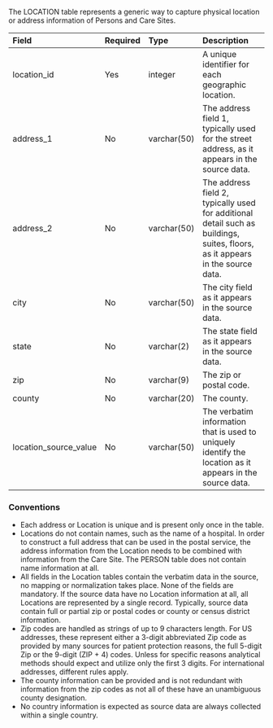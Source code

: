 The LOCATION table represents a generic way to capture physical location or address information of Persons and Care Sites.

Field|Required|Type|Description
:----------------------|:--------|:------------|:--------------------------------------------
|location_id|Yes|integer|A unique identifier for each geographic location.|
|address_1|No|varchar(50)|The address field 1, typically used for the street address, as it appears in the source data.|
|address_2|No|varchar(50)|The address field 2, typically used for additional detail such as buildings, suites, floors, as it appears in the source data.|
|city |No|varchar(50)|The city field as it appears in the source data.|
|state|No|varchar(2)|The state field as it appears in the source data.|
|zip|No|varchar(9)|The zip or postal code.|
|county|No|varchar(20)|The county.|
|location_source_value|No|varchar(50)|The verbatim information that is used to uniquely identify the location as it appears in the source data.|

### Conventions 
  * Each address or Location is unique and is present only once in the table.
  * Locations do not contain names, such as the name of a hospital. In order to construct a full address that can be used in the postal service, the address information from the Location needs to be combined with information from the Care Site. The PERSON table does not contain name information at all.
  * All fields in the Location tables contain the verbatim data in the source, no mapping or normalization takes place. None of the fields are mandatory. If the source data have no Location information at all, all Locations are represented by a single record. Typically, source data contain full or partial zip or postal codes or county or census district information.
  * Zip codes are handled as strings of up to 9 characters length. For US addresses, these represent either a 3-digit abbreviated Zip code as provided by many sources for patient protection reasons, the full 5-digit Zip or the 9-digit (ZIP + 4) codes. Unless for specific reasons analytical methods should expect and utilize only the first 3 digits. For international addresses, different rules apply.
  * The county information can be provided and is not redundant with information from the zip codes as not all of these have an unambiguous county designation.
  * No country information is expected as source data are always collected within a single country.
